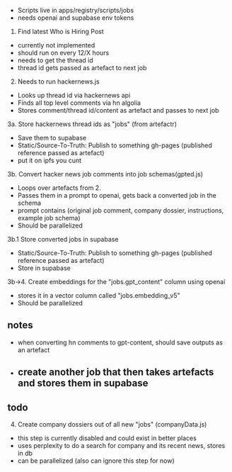 - Scripts live in apps/registry/scripts/jobs
- needs openai and supabase env tokens

1. Find latest Who is Hiring Post
  - currently not implemented
  - should run on every 12/X hours
  - needs to get the thread id
  - thread id gets passed as artefact to next job

2. Needs to run hackernews.js
  - Looks up thread id via hackernews api
  - Finds all top level comments via hn algolia
  - Stores comment/thread id/content as artefact and passes to next job

3a.  Store hackernews thread ids as "jobs" (from artefactr)
  - Save them to supabase 
  - Static/Source-To-Truth: Publish to something gh-pages (published reference passed as artefact)
  - put it on ipfs you cunt

3b. Convert hacker news job comments into job schemas(gpted.js)
  - Loops over artefacts from 2.
  - Passes them in a prompt to openai, gets back a converted job in the schema
  - prompt contains (original job comment, company dossier, instructions, example job schema)
  - Should be parallelized

3b.1 Store converted jobs in supabase
  - Static/Source-To-Truth: Publish to something gh-pages (published reference passed as artefact)
  - Store in supabase 


3b->4. Create embeddings for the "jobs.gpt_content" column using openai
  - stores it in a vector column called "jobs.embedding_v5"
  - Should be parallelized 


## notes
 - when converting hn comments to gpt-content, should save outputs as an artefact
 - create another job that then takes artefacts and stores them in supabase 
    - 





## todo 
4. Create company dossiers out of all new "jobs" (companyData.js)
 - this step is currently disabled and could exist in better places
 - uses perplexity to do a search for company and its recent news, stores in db
 - can be parallelized (also can ignore this step for now)